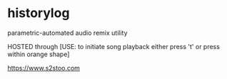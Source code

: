 # historylog
parametric-automated audio remix utility

HOSTED through [USE: to initiate song playback either press 't' or press within orange shape]

https://www.s2stoo.com
